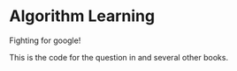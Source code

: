 Algorithm Learning
================

Fighting for google!

This is the code for the question in <The art of programming> and several other books.
